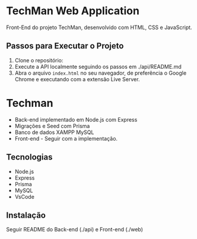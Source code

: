 # TechMan Web Application
Front-End do projeto TechMan, desenvolvido com HTML, CSS e JavaScript.

## Passos para Executar o Projeto
1. Clone o repositório:
2. Execute a API localmente seguindo os passos em ./api/README.md
3. Abra o arquivo `index.html` no seu navegador, de preferência o Google Chrome e executando com a extensão Live Server.

# Techman
- Back-end implementado em Node.js com Express
- Migrações e Seed com Prisma
- Banco de dados XAMPP MySQL
- Front-end - Seguir com a implementação.

## Tecnologias
- Node.js
- Express
- Prisma
- MySQL
- VsCode

## Instalação
Seguir README do Back-end (./api) e Front-end (./web)